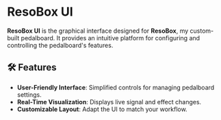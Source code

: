 # ResoBox UI

**ResoBox UI** is the graphical interface designed for **ResoBox**, my custom-built pedalboard. It provides an intuitive platform for configuring and controlling the pedalboard's features.

## 🛠️ Features

- **User-Friendly Interface**: Simplified controls for managing pedalboard settings.
- **Real-Time Visualization**: Displays live signal and effect changes.
- **Customizable Layout**: Adapt the UI to match your workflow.
